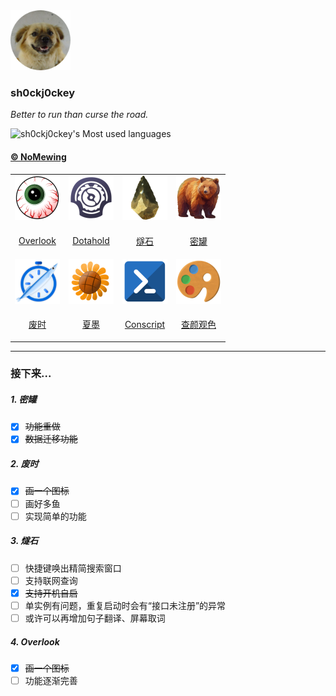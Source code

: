 <div>
<img src="Assets/me.png" height=96 alt="我的照片" title="我的照片">
</div>

### sh0ckj0ckey

<i>Better to run than curse the road.</i>

<div align="left">

![sh0ckj0ckey's Most used languages](https://github-readme-stats.vercel.app/api/top-langs/?username=sh0ckj0ckey&layout=compact&hide_border=true&langs_count=6&theme=solarized-dark)

</div>

#### [© NoMewing](https://apps.microsoft.com/search/publisher?name=No+Mewing)
<table>

<tr>
<td>
<img src="Assets/overlook.png" height=72>
</td>
<td>
<img src="Assets/dotahold.png" height=72>
</td>
<td>
<img src="Assets/flint.png" height=72>
</td>
<td>
<img src="Assets/honeypot.png" height=72>
</td>
</tr>
<tr>
<td align="center">

[Overlook](https://github.com/sh0ckj0ckey/Overlook)

</td>
<td align="center">

[Dotahold](https://github.com/sh0ckj0ckey/Dotahold)

</td>
<td align="center">

[燧石](https://github.com/sh0ckj0ckey/Flint)

</td>
<td align="center">

[密罐](https://github.com/sh0ckj0ckey/Honeypot)

</td>
</tr>
<tr>
<td>
<img src="Assets/fishtime.png" height=72>
</td>
<td>
<img src="Assets/summer.png" height=72>
</td>
<td>
<img src="Assets/conscript.png" height=72>
</td>
<td>
<img src="Assets/rainbow.png" height=72>
</td>
</tr>
<tr>
<td align="center">

[废时](https://github.com/sh0ckj0ckey/FishTime)

</td>
<td align="center">

[夏墨](https://github.com/sh0ckj0ckey/Summer)

</td>
<td align="center">

[Conscript](https://github.com/sh0ckj0ckey/Conscript)

</td>
<td align="center">

[查颜观色](https://github.com/sh0ckj0ckey/Colors.Rainbow)

</td>
</tr>
</table>

---

<h3>接下来...</h3>

##### 1. 密罐
- [x] ~~功能重做~~
- [x] ~~数据迁移功能~~
##### 2. 废时
- [x] ~~画一个图标~~
- [ ] 画好多鱼
- [ ] 实现简单的功能
##### 3. 燧石
- [ ] 快捷键唤出精简搜索窗口
- [ ] 支持联网查询
- [x] ~~支持开机自启~~
- [ ] 单实例有问题，重复启动时会有“接口未注册”的异常
- [ ] 或许可以再增加句子翻译、屏幕取词
##### 4. Overlook
- [x] ~~画一个图标~~
- [ ] 功能逐渐完善

